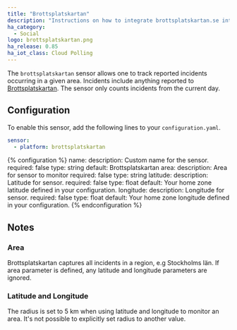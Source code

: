 ```yaml
---
title: "Brottsplatskartan"
description: "Instructions on how to integrate brottsplatskartan.se into Home Assistant."
ha_category:
  - Social
logo: brottsplatskartan.png
ha_release: 0.85
ha_iot_class: Cloud Polling
---
```


The `brottsplatskartan` sensor allows one to track reported incidents occurring in a given area. Incidents include anything reported to [Brottsplatskartan](https://brottsplatskartan.se). The sensor only counts incidents from the current day.

## Configuration

To enable this sensor, add the following lines to your `configuration.yaml`.

```yaml
sensor:
  - platform: brottsplatskartan
```

{% configuration %}
name:
  description: Custom name for the sensor.
  required: false
  type: string
  default: Brottsplatskartan
area:
  description: Area for sensor to monitor
  required: false
  type: string
latitude:
  description: Latitude for sensor.
  required: false
  type: float
  default: Your home zone latitude defined in your configuration.
longitude:
  description: Longitude for sensor.
  required: false
  type: float
  default: Your home zone longitude defined in your configuration.
{% endconfiguration %}


## Notes

### Area

Brottsplatskartan captures all incidents in a region, e.g Stockholms län. If area parameter is defined, any latitude and longitude parameters are ignored.

### Latitude and Longitude

The radius is set to 5 km when using latitude and longitude to monitor an area. It's not possible to explicitly set radius to another value.
